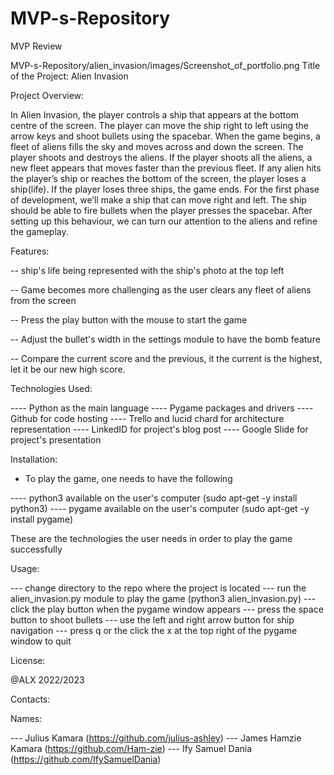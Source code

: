 # MVP-s-Repository
MVP Review

MVP-s-Repository/alien_invasion/images/Screenshot_of_portfolio.png
Title of the Project: Alien Invasion


Project Overview: 

In Alien Invasion, the player controls a ship that appears at the bottom centre of the screen. The player can move the ship right to left using the arrow keys and shoot bullets using the spacebar. When the game begins, a fleet of aliens fills the sky and moves across and down the screen. The player shoots and destroys the aliens. If the player shoots all the aliens, a new fleet appears that moves faster than the previous fleet. If any alien hits the player’s ship or reaches the bottom of the screen, the player loses a ship(life). If the player loses three ships, the game ends. For the first phase of development, we’ll make a ship that can move right and left. The ship should be able to fire bullets when the player presses the spacebar. After setting up this behaviour, we can turn our attention to the aliens and refine the gameplay.

Features:

-- ship's life being represented with the ship's photo at the top left

-- Game becomes more challenging as the user clears any fleet of aliens from the screen

-- Press the play button with the mouse to start the game

-- Adjust the bullet's width in the settings module to have the bomb feature

-- Compare the current score and the previous, it the current is the highest, let it be our new high score.


Technologies Used:

---- Python as the main language
---- Pygame packages and drivers
---- Github for code hosting
---- Trello and lucid chard for architecture representation
---- LinkedID for project's blog post
---- Google Slide for project's presentation


Installation:

- To play the game, one needs to have the following

---- python3 available on the user's computer (sudo apt-get -y install python3)
---- pygame available on the user's computer (sudo apt-get -y install pygame)

These are the technologies the user needs in order to play the game successfully


Usage:

--- change directory to the repo where the project is located
--- run the alien_invasion.py module to play the game (python3 alien_invasion.py)
--- click the play button when the pygame window appears
--- press the space button to shoot bullets
--- use the left and right arrow button for ship navigation
--- press q or the click the x at the top right of the pygame window to quit

License:

@ALX 2022/2023


Contacts:

Names:

--- Julius Kamara (https://github.com/julius-ashley)
--- James Hamzie Kamara (https://github.com/Ham-zie)
--- Ify Samuel Dania (https://github.com/IfySamuelDania)
